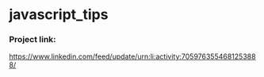 # javascript_tips
### Project link:  
https://www.linkedin.com/feed/update/urn:li:activity:7059763554681253888/
